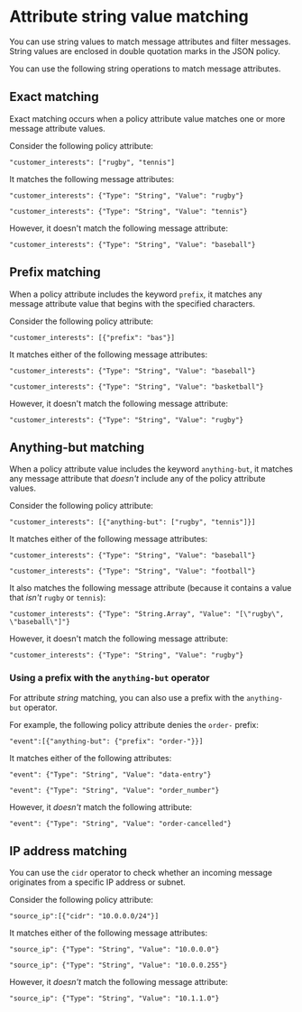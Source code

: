 # Attribute string value matching<a name="string-value-matching"></a>

You can use string values to match message attributes and filter messages\. String values are enclosed in double quotation marks in the JSON policy\.

You can use the following string operations to match message attributes\.

## Exact matching<a name="string-exact-matching"></a>

Exact matching occurs when a policy attribute value matches one or more message attribute values\.

Consider the following policy attribute:

```
"customer_interests": ["rugby", "tennis"]
```

It matches the following message attributes:

```
"customer_interests": {"Type": "String", "Value": "rugby"}
```

```
"customer_interests": {"Type": "String", "Value": "tennis"}
```

However, it doesn't match the following message attribute:

```
"customer_interests": {"Type": "String", "Value": "baseball"}
```

## Prefix matching<a name="string-prefix-matching"></a>

When a policy attribute includes the keyword `prefix`, it matches any message attribute value that begins with the specified characters\.

Consider the following policy attribute:

```
"customer_interests": [{"prefix": "bas"}]
```

It matches either of the following message attributes:

```
"customer_interests": {"Type": "String", "Value": "baseball"}
```

```
"customer_interests": {"Type": "String", "Value": "basketball"}
```

However, it doesn't match the following message attribute:

```
"customer_interests": {"Type": "String", "Value": "rugby"}
```

## Anything\-but matching<a name="string-anything-but-matching"></a>

When a policy attribute value includes the keyword `anything-but`, it matches any message attribute that *doesn't* include any of the policy attribute values\.

Consider the following policy attribute:

```
"customer_interests": [{"anything-but": ["rugby", "tennis"]}]
```

It matches either of the following message attributes:

```
"customer_interests": {"Type": "String", "Value": "baseball"}
```

```
"customer_interests": {"Type": "String", "Value": "football"}
```

It also matches the following message attribute \(because it contains a value that *isn't* `rugby` or `tennis`\):

```
"customer_interests": {"Type": "String.Array", "Value": "[\"rugby\", \"baseball\"]"}
```

However, it doesn't match the following message attribute:

```
"customer_interests": {"Type": "String", "Value": "rugby"}
```

### Using a prefix with the `anything-but` operator<a name="string-anything-but-matching-prefix"></a>

For attribute *string* matching, you can also use a prefix with the `anything-but` operator\.

For example, the following policy attribute denies the `order-` prefix:

```
"event":[{"anything-but": {"prefix": "order-"}}]
```

It matches either of the following attributes:

```
"event": {"Type": "String", "Value": "data-entry"}
```

```
"event": {"Type": "String", "Value": "order_number"}
```

However, it *doesn't* match the following attribute:

```
"event": {"Type": "String", "Value": "order-cancelled"}
```

## IP address matching<a name="ip-address-matching"></a>

You can use the `cidr` operator to check whether an incoming message originates from a specific IP address or subnet\. 

Consider the following policy attribute:

```
"source_ip":[{"cidr": "10.0.0.0/24"}]
```

It matches either of the following message attributes:

```
"source_ip": {"Type": "String", "Value": "10.0.0.0"}
```

```
"source_ip": {"Type": "String", "Value": "10.0.0.255"}
```

However, it *doesn't* match the following message attribute:

```
"source_ip": {"Type": "String", "Value": "10.1.1.0"}
```